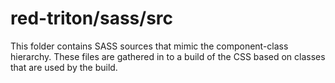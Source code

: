# red-triton/sass/src

This folder contains SASS sources that mimic the component-class hierarchy. These files
are gathered in to a build of the CSS based on classes that are used by the build.
